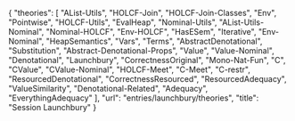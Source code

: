 {
    "theories": [
        "AList-Utils",
        "HOLCF-Join",
        "HOLCF-Join-Classes",
        "Env",
        "Pointwise",
        "HOLCF-Utils",
        "EvalHeap",
        "Nominal-Utils",
        "AList-Utils-Nominal",
        "Nominal-HOLCF",
        "Env-HOLCF",
        "HasESem",
        "Iterative",
        "Env-Nominal",
        "HeapSemantics",
        "Vars",
        "Terms",
        "AbstractDenotational",
        "Substitution",
        "Abstract-Denotational-Props",
        "Value",
        "Value-Nominal",
        "Denotational",
        "Launchbury",
        "CorrectnessOriginal",
        "Mono-Nat-Fun",
        "C",
        "CValue",
        "CValue-Nominal",
        "HOLCF-Meet",
        "C-Meet",
        "C-restr",
        "ResourcedDenotational",
        "CorrectnessResourced",
        "ResourcedAdequacy",
        "ValueSimilarity",
        "Denotational-Related",
        "Adequacy",
        "EverythingAdequacy"
    ],
    "url": "entries/launchbury/theories",
    "title": "Session Launchbury"
}